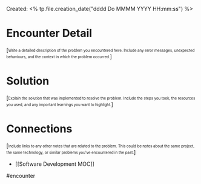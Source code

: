 ---
---

Created: <% tp.file.creation_date("dddd Do MMMM YYYY HH:mm:ss") %>
# Encounter Detail
[<sub><sup>Write a detailed description of the problem you encountered here. Include any error messages, unexpected behaviours, and the context in which the problem occurred.</sup></sub>]



# Solution
[<sub><sup>Explain the solution that was implemented to resolve the problem. Include the steps you took, the resources you used, and any important learnings you want to highlight.</sup></sub>]



# Connections
[<sub><sup>Include links to any other notes that are related to the problem. This could be notes about the same project, the same technology, or similar problems you've encountered in the past.</sup></sub>]

- [[Software Development MOC]]


 #encounter

